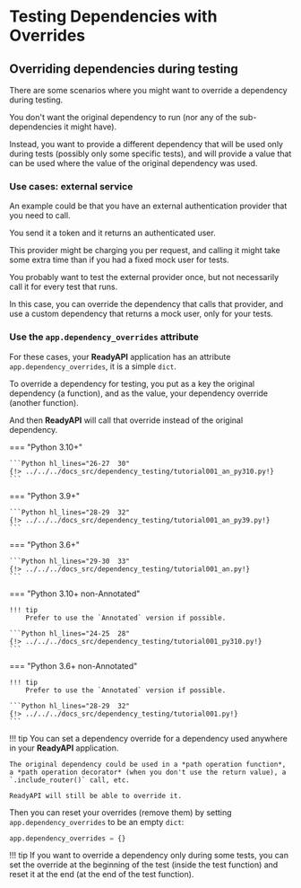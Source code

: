 # Testing Dependencies with Overrides

## Overriding dependencies during testing

There are some scenarios where you might want to override a dependency during testing.

You don't want the original dependency to run (nor any of the sub-dependencies it might have).

Instead, you want to provide a different dependency that will be used only during tests (possibly only some specific tests), and will provide a value that can be used where the value of the original dependency was used.

### Use cases: external service

An example could be that you have an external authentication provider that you need to call.

You send it a token and it returns an authenticated user.

This provider might be charging you per request, and calling it might take some extra time than if you had a fixed mock user for tests.

You probably want to test the external provider once, but not necessarily call it for every test that runs.

In this case, you can override the dependency that calls that provider, and use a custom dependency that returns a mock user, only for your tests.

### Use the `app.dependency_overrides` attribute

For these cases, your **ReadyAPI** application has an attribute `app.dependency_overrides`, it is a simple `dict`.

To override a dependency for testing, you put as a key the original dependency (a function), and as the value, your dependency override (another function).

And then **ReadyAPI** will call that override instead of the original dependency.

=== "Python 3.10+"

    ```Python hl_lines="26-27  30"
    {!> ../../../docs_src/dependency_testing/tutorial001_an_py310.py!}
    ```

=== "Python 3.9+"

    ```Python hl_lines="28-29  32"
    {!> ../../../docs_src/dependency_testing/tutorial001_an_py39.py!}
    ```

=== "Python 3.6+"

    ```Python hl_lines="29-30  33"
    {!> ../../../docs_src/dependency_testing/tutorial001_an.py!}
    ```

=== "Python 3.10+ non-Annotated"

    !!! tip
        Prefer to use the `Annotated` version if possible.

    ```Python hl_lines="24-25  28"
    {!> ../../../docs_src/dependency_testing/tutorial001_py310.py!}
    ```

=== "Python 3.6+ non-Annotated"

    !!! tip
        Prefer to use the `Annotated` version if possible.

    ```Python hl_lines="28-29  32"
    {!> ../../../docs_src/dependency_testing/tutorial001.py!}
    ```

!!! tip
You can set a dependency override for a dependency used anywhere in your **ReadyAPI** application.

    The original dependency could be used in a *path operation function*, a *path operation decorator* (when you don't use the return value), a `.include_router()` call, etc.

    ReadyAPI will still be able to override it.

Then you can reset your overrides (remove them) by setting `app.dependency_overrides` to be an empty `dict`:

```Python
app.dependency_overrides = {}
```

!!! tip
If you want to override a dependency only during some tests, you can set the override at the beginning of the test (inside the test function) and reset it at the end (at the end of the test function).

